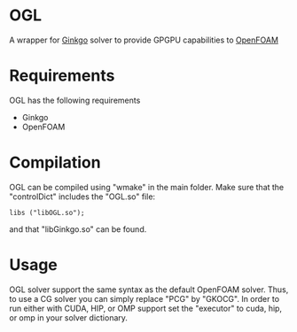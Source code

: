 # OGL

A wrapper for [Ginkgo](https://github.com/ginkgo-project/ginkgo) solver to provide GPGPU capabilities to [OpenFOAM](https://openfoam.org/) 

# Requirements

OGL has the following requirements

* Ginkgo
* OpenFOAM

# Compilation

OGL can be compiled using "wmake" in the main folder. Make sure that
the "controlDict" includes the "OGL.so" file:

    libs ("libOGL.so");
    
and that "libGinkgo.so" can be found.

# Usage

OGL solver support the same syntax as the default OpenFOAM solver. Thus, to use a CG solver you can simply replace "PCG" by "GKOCG". In order to run either with CUDA, HIP, or OMP support set the "executor" to cuda, hip, or omp in your solver dictionary. 


